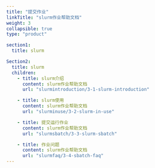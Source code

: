 ```yaml
---
title: "提交作业"
linkTitle: "slurm作业帮助文档"
weight: 3
collapsible: true
type: "product"

section1:
  title: slurm

Section2:
  title: slurm
  children:
    - title: slurm介绍
      content: slurm作业帮助文档
      url: "slurmintroduction/3-1-slurm-introduction"

    - title: slurm使用
      content: slurm作业帮助文档
      url: "slurminuse/3-2-slurm-in-use"

    - title: 提交运行作业
      content: slurm作业帮助文档
      url: "slurmsbatch/3-3-slurm-sbatch"

    - title: 作业问题
      content: slurm作业帮助文档
      url: "slurmfaq/3-4-sbatch-faq"
---
```

